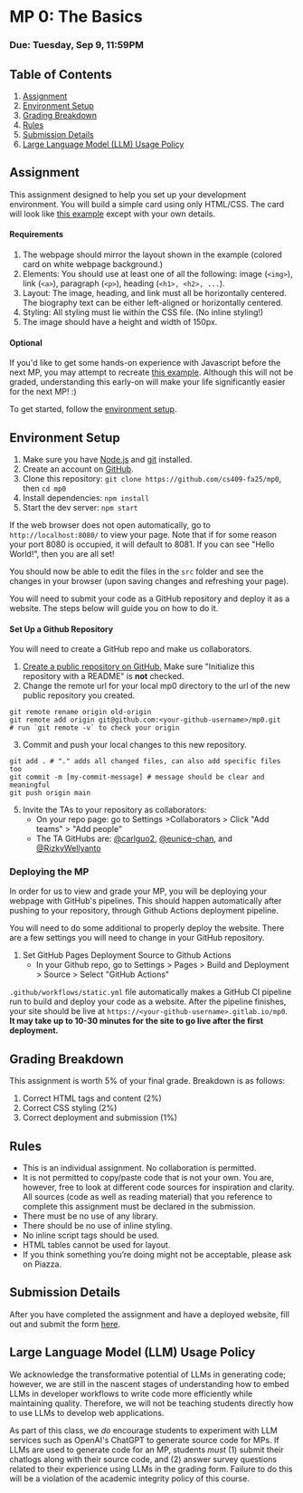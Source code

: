# MP 0: The Basics
### Due: Tuesday, Sep 9, 11:59PM

## Table of Contents
1. [Assignment](#assignment)
2. [Environment Setup](#environment-setup)
3. [Grading Breakdown](#grading-breakdown)
4. [Rules](#rules)
5. [Submission Details](#submission-details)
6. [Large Language Model (LLM) Usage Policy](#large-language-model-llm-usage-policy)

## Assignment
This assignment designed to help you set up your development environment. You will build a simple card using only HTML/CSS. The card will look like [this example](http://i.imgur.com/aeKrEga.png) except with your own details.

#### Requirements
1. The webpage should mirror the layout shown in the example (colored card on white webpage background.)
2. Elements: You should use at least one of all the following: image (`<img>`), link (`<a>`), paragraph (`<p>`), heading (`<h1>, <h2>, ...`).
3. Layout: The image, heading, and link must all be horizontally centered. The biography text can be either left-aligned or horizontally centered.
4. Styling: All styling must lie within the CSS file. (No inline styling!)
5. The image should have a height and width of 150px.

#### Optional
If you'd like to get some hands-on experience with Javascript before the next MP, you may attempt to recreate [this example](https://cs409-fa25.github.io/fa-25/images/mp0.gif). Although this will not be graded, understanding this early-on will make your life significantly easier for the next MP! :)

To get started, follow the [environment setup](#environment-setup).

## Environment Setup
1. Make sure you have [Node.js](https://nodejs.org/en/) and [git](https://git-scm.com/) installed.
2. Create an account on [GitHub](https://github.com/).
3. Clone this repository:
`git clone https://github.com/cs409-fa25/mp0`, then `cd mp0`
4. Install dependencies:
`npm install`
5. Start the dev server:
`npm start`

If the web browser does not open automatically, go to `http://localhost:8080/` to view your page. Note that if for some reason your port 8080 is occupied, it will default to 8081. If you can see "Hello World!", then you are all set!

You should now be able to edit the files in the `src` folder and see the changes in your browser (upon saving changes and refreshing your page).

You will need to submit your code as a GitHub repository and deploy it as a website. The steps below will guide you on how to do it.

#### Set Up a Github Repository
You will need to create a GitHub repo and make us collaborators.
1. [Create a public repository on GitHub.](https://docs.github.com/en/repositories/creating-and-managing-repositories/creating-a-new-repository) Make sure "Initialize this repository with a README" is **not** checked.
2. Change the remote url for your local mp0 directory to the url of the new public repository you created.
```
git remote rename origin old-origin
git remote add origin git@github.com:<your-github-username>/mp0.git
# run `git remote -v` to check your origin 
```
3. Commit and push your local changes to this new repository.
```
git add . # "." adds all changed files, can also add specific files too
git commit -m [my-commit-message] # message should be clear and meaningful
git push origin main
```
5. Invite the TAs to your repository as collaborators:
    - On your repo page: go to Settings >Collaborators > Click "Add teams" > "Add people"
    - The TA GitHubs are: [@carlguo2](https://github.com/carlguo2), [@eunice-chan](https://github.com/eunice-chan), and [@RizkyWellyanto](https://github.com/RizkyWellyanto)

### Deploying the MP
In order for us to view and grade your MP, you will be deploying your webpage with GitHub's pipelines. This should happen automatically after pushing to your repository, through Github Actions deployment pipeline.

You will need to do some additional to properly deploy the website. There are a few settings you will need to change in your GitHub repository.
1. Set GitHub Pages Deployment Source to Github Actions
   - In your Github repo, go to Settings > Pages > Build and Deployment > Source > Select "GitHub Actions"
<!-- 3. Set GitHub Pages Visibility to **public**, otherwise your deployed url will be randomized. -->

`.github/workflows/static.yml` file automatically makes a GitHub CI pipeline run to build and deploy your code as a website. After the pipeline finishes, your site should be live at `https://<your-github-username>.gitlab.io/mp0`. **It may take up to 10-30 minutes for the site to go live after the first deployment.**

## Grading Breakdown
This assignment is worth 5% of your final grade. Breakdown is as follows:
1. Correct HTML tags and content (2%)
2. Correct CSS styling (2%)
3. Correct deployment and submission (1%)

## Rules
- This is an individual assignment. No collaboration is permitted.
- It is not permitted to copy/paste code that is not your own. You are, however, free to look at different code sources for inspiration and clarity. All sources (code as well as reading material) that you reference to complete this assignment must be declared in the submission.
- There must be no use of any library.
- There should be no use of inline styling.
- No inline script tags should be used.
- HTML tables cannot be used for layout.
- If you think something you’re doing might not be acceptable, please ask on Piazza.

## Submission Details
After you have completed the assignment and have a deployed website, fill out and submit the form [here](https://docs.google.com/forms/d/e/1FAIpQLSdZfmF6IsyH2hKBegp9voMGalZYFHnALKMQAVg_p7OTA4EILg/viewform?usp=sharing&ouid=103731398038409469401).

## Large Language Model (LLM) Usage Policy

We acknowledge the transformative potential of LLMs in generating code; however, we are still in the nascent stages of understanding how to embed LLMs in developer workflows to write code more efficiently while maintaining quality. Therefore, we will not be teaching students directly how to use LLMs to develop web applications.

As part of this class, we *do* encourage students to experiment with LLM services such as OpenAI's ChatGPT to generate source code for MPs. If LLMs are used to generate code for an MP, students *must* (1) submit their chatlogs along with their source code, and (2) answer survey questions related to their experience using LLMs in the grading form. Failure to do this will be a violation of the academic integrity policy of this course.
